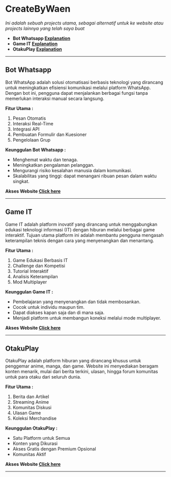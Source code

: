 # CreateByWaen
*Ini adalah sebuah projects utama, sebagai alternatif untuk ke website atau projects lainnya yang telah saya buat*
- **Bot Whatsapp [Explanation](https://github.com/CreateByWaen/COLLECTION?tab=readme-ov-file#bot-whatsapp)**
- **Game IT [Explanation](https://github.com/CreateByWaen/COLLECTION?tab=readme-ov-file#game-it)**
- **OtakuPlay [Explanation](https://github.com/CreateByWaen/COLLECTION?tab=readme-ov-file#otakuplay)**
___
## Bot Whatsapp
Bot WhatsApp adalah solusi otomatisasi berbasis teknologi yang dirancang untuk meningkatkan efisiensi komunikasi melalui platform WhatsApp. Dengan bot ini, pengguna dapat menjalankan berbagai fungsi tanpa memerlukan interaksi manual secara langsung.

**Fitur Utama :**
1. Pesan Otomatis
2. Interaksi Real-Time
3. Integrasi API
4. Pembuatan Formulir dan Kuesioner
5. Pengelolaan Grup

**Keunggulan Bot Whatsapp :**
- Menghemat waktu dan tenaga.
- Meningkatkan pengalaman pelanggan.
- Mengurangi risiko kesalahan manusia dalam komunikasi.
- Skalabilitas yang tinggi: dapat menangani ribuan pesan dalam waktu singkat.

**Akses Website [Click here]()**
___
## Game IT
Game IT adalah platform inovatif yang dirancang untuk menggabungkan edukasi teknologi informasi (IT) dengan hiburan melalui berbagai game interaktif. Tujuan utama platform ini adalah membantu pengguna mengasah keterampilan teknis dengan cara yang menyenangkan dan menantang.

**Fitur Utama :**
1. Game Edukasi Berbasis IT
2. Challenge dan Kompetisi
3. Tutorial Interaktif
4. Analisis Keterampilan
5. Mod Multiplayer

**Keunggulan Game IT :**
- Pembelajaran yang menyenangkan dan tidak membosankan.
- Cocok untuk individu maupun tim.
- Dapat diakses kapan saja dan di mana saja.
- Menjadi platform untuk membangun koneksi melalui mode multiplayer.

**Akses Website [Click here]()**
___
## OtakuPlay
OtakuPlay adalah platform hiburan yang dirancang khusus untuk penggemar anime, manga, dan game. Website ini menyediakan beragam konten menarik, mulai dari berita terkini, ulasan, hingga forum komunitas untuk para otaku dari seluruh dunia.

**Fitur Utama :**
1. Berita dan Artikel
2. Streaming Anime
3. Komunitas Diskusi
4. Ulasan Game
5. Koleksi Merchandise

**Keunggulan OtakuPlay :**
- Satu Platform untuk Semua
- Konten yang Dikurasi
- Akses Gratis dengan Premium Opsional
- Komunitas Aktif

**Akses Website [Click here]()**
___
